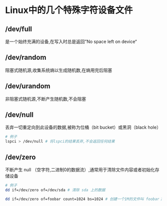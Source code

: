 # Linux中的几个特殊字符设备文件

## /dev/full

是一个始终充满的设备,在写入时总是返回”No space left on device“

## /dev/random

阻塞式随机源,收集系统熵以生成随机数,在熵用完后阻塞

## /dev/urandom

非阻塞式随机源,不断产生随机数,不会阻塞

## /dev/null

丢弃一切重定向到此设备的数据,被称为位桶（bit bucket）或黑洞（black hole）

```bash
# 例子
lspci > /dev/null # 将lspci的结果丢弃,不会返回任何结果
```

## /dev/zero

不断产生 null （空字符,二进制0的数据流）,通常用于清除文件内容或者初始化存储设备

```bash
# 例子
dd if=/dev/zero of=/dev/sda # 清除 sda 上的数据

dd if=/dev/zero of=foobar count=1024 bs=1024 # 创建一个1M的文件叫 foobar；count 块数量；bs 块大小
```

